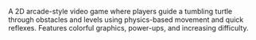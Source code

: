 A 2D arcade-style video game where players guide a tumbling turtle through obstacles and levels using physics-based movement and quick reflexes. Features colorful graphics, power-ups, and increasing difficulty.
